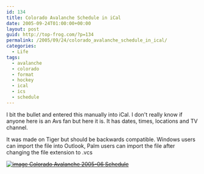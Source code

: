```yaml
---
id: 134
title: Colorado Avalanche Schedule in iCal
date: 2005-09-24T01:00:00+00:00
layout: post
guid: http://top-frog.com/?p=134
permalink: /2005/09/24/colorado_avalanche_schedule_in_ical/
categories:
  - Life
tags:
  - avalanche
  - colorado
  - format
  - hockey
  - ical
  - ics
  - schedule
---
```

I bit the bullet and entered this manually into iCal. I don't really know if anyone here is an Avs fan but here it is. It has dates, times, locations and TV channel.

It was made on Tiger but should be backwards compatible. Windows users can import the file into Outlook, Palm users can import the file after changing the file extension to .vcs

~~[ ![image](https://top-frog.com/images/articles/ical.gif) Colorado Avalanche 2005-06 Schedule](/files/ical/ColoradoAvalanche2005-06.ics)~~